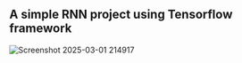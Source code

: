 ## A simple RNN project using Tensorflow framework
![Screenshot 2025-03-01 214917](https://github.com/user-attachments/assets/783be28d-a5a7-4aa3-9880-ef92bff1b54f)
